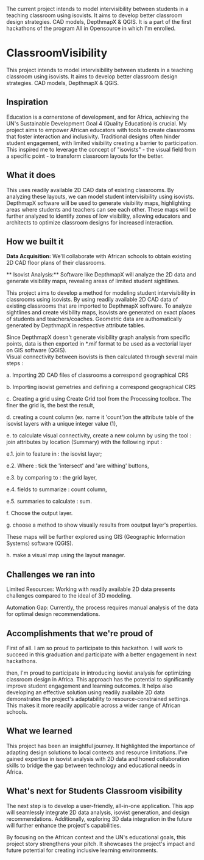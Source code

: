 The current project intends to model intervisibility between students in a teaching classroom using isovists. It aims to develop better classroom design strategies. CAD models, DepthmapX & QGIS. It is a part of the first hackathons of the program All in Opensource in which I'm enrolled.


# ClassroomVisibility
This project intends to model intervisibility between students in a teaching classroom using isovists. It aims to develop better classroom design strategies. CAD models, DepthmapX &amp; QGIS.

## Inspiration

Education is a cornerstone of development, and for Africa, achieving the UN's Sustainable Development Goal 4 (Quality Education) is crucial. My project aims to empower African educators with tools to create classrooms that foster interaction and inclusivity. Traditional designs often hinder student engagement, with limited visibility creating a barrier to participation. This inspired me to leverage the concept of "isovists" - the visual field from a specific point - to transform classroom layouts for the better.

## What it does

This uses readily available 2D CAD data of existing classrooms.  By analyzing these layouts, we can model student intervisibility using isovists. DepthmapX software will be used to generate visibility maps, highlighting areas where students and teachers can see each other. These maps will be further analyzed to identify zones of low visibility, allowing educators and architects to optimize classroom designs for increased interaction.

## How we built it

**Data Acquisition:** We'll collaborate with African schools to obtain existing 2D CAD floor plans of their classrooms.

 ** Isovist Analysis:**  Software like DepthmapX will analyze the 2D data and generate visibility maps, revealing areas of limited student sightlines.

This project aims to develop a method for modeling student intervisibility in classrooms using isovists.  By using readily available 2D CAD data of existing classrooms that are imported to DepthmapX software. To analyze sightlines and create visibility maps, isovists are generated on exact places of students and teachers/coaches. Geometric data are  authomatically generated by DepthmapX in respective attribute tables. 

Since DepthmapX doesn't generate visibility graph analysis from specific points, data is then exported in *.mif format to be used as a vectorial layer on GIS software (QGIS).  
Visual connectivity between isovists is then calculated through several main steps :

a. Importing 2D CAD files of classrooms a correspond geographical CRS

b. Importing isovist gemetries and defining a correspond geographical CRS

c. Creating a grid using Create Grid tool from  the Processing toolbox. The finer the grid is, the best the result,

d. creating a count column (ex. name it 'count')on the attribute table of the isovist layers with a unique integer value (1),

e. to calculate visual connectivity, create a new column by using the tool : join attributes by location (Summary) with the following input : 

e.1. join to feature in : the isovist layer;

e.2. Where : tick the 'intersect' and 'are withing' buttons,

e.3. by comparing to : the grid layer,

e.4. fields to summarize : count column,

e.5. summaries to calculate : sum.

f. Choose the output layer.

g. choose a method to show visually results from ooutput layer's properties.

These maps will be further explored using GIS (Geographic Information Systems) software (QGIS).

h. make a visual map using the layout manager.

## Challenges we ran into

Limited Resources: Working with readily available 2D data presents challenges compared to the ideal of 3D modeling.

Automation Gap:  Currently, the process requires manual analysis of the data for optimal design recommendations.

## Accomplishments that we're proud of
First of all. I am so proud to participate to this hackathon. I will work to succeed in this graduation and participate with a better engagement in next hackathons.

then, I'm proud to participate in introducing isovist analysis for optimizing classroom design in Africa. This approach has the potential to significantly improve student engagement and learning outcomes. It helps also developing an effective solution using readily available 2D data demonstrates the project's adaptability to resource-constrained settings. This makes it more readily applicable across a wider range of African schools.

## What we learned

This project has been an insightful journey. It highlighted the importance of adapting design solutions to local contexts and resource limitations. I've gained expertise in  isovist analysis with 2D data and honed collaboration skills to bridge the gap between technology and educational needs in Africa.

## What's next for Students Classroom visibility

The next step is to develop a user-friendly, all-in-one application. This app will seamlessly integrate 2D data analysis, isovist generation, and design recommendations. Additionally, exploring 3D data integration in the future will further enhance the project's capabilities.

By focusing on the African context and the UN's educational goals, this project story strengthens your pitch. It showcases the project's impact  and future potential for creating inclusive learning environments.
